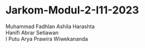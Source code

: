 # Jarkom-Modul-2-I11-2023
Muhammad Fadhlan Ashila Harashta <br>
Hanifi Abrar Setiawan <br>
I Putu Arya Prawira Wiwekananda <br>

## 
